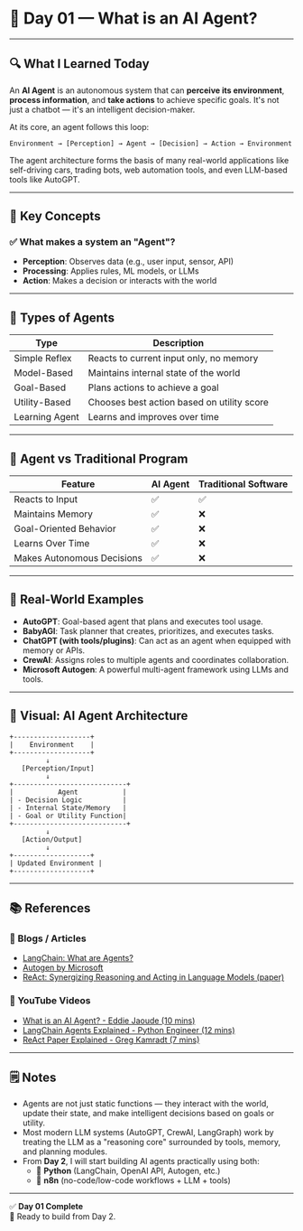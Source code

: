 
# 📅 Day 01 — What is an AI Agent?

---

## 🔍 What I Learned Today

An **AI Agent** is an autonomous system that can **perceive its environment**, **process information**, and **take actions** to achieve specific goals. It's not just a chatbot — it's an intelligent decision-maker.

At its core, an agent follows this loop:

```
Environment → [Perception] → Agent → [Decision] → Action → Environment
```

The agent architecture forms the basis of many real-world applications like self-driving cars, trading bots, web automation tools, and even LLM-based tools like AutoGPT.

---

## 🧠 Key Concepts

### ✅ What makes a system an "Agent"?

- **Perception**: Observes data (e.g., user input, sensor, API)
- **Processing**: Applies rules, ML models, or LLMs
- **Action**: Makes a decision or interacts with the world

---

## 🧱 Types of Agents

| Type               | Description |
|--------------------|-------------|
| Simple Reflex      | Reacts to current input only, no memory |
| Model-Based        | Maintains internal state of the world |
| Goal-Based         | Plans actions to achieve a goal |
| Utility-Based      | Chooses best action based on utility score |
| Learning Agent     | Learns and improves over time |

---

## 🔄 Agent vs Traditional Program

| Feature                 | AI Agent | Traditional Software |
|------------------------|----------|----------------------|
| Reacts to Input        | ✅       | ✅                   |
| Maintains Memory       | ✅       | ❌                   |
| Goal-Oriented Behavior | ✅       | ❌                   |
| Learns Over Time       | ✅       | ❌                   |
| Makes Autonomous Decisions | ✅   | ❌                   |

---

## 🧰 Real-World Examples

- **AutoGPT**: Goal-based agent that plans and executes tool usage.
- **BabyAGI**: Task planner that creates, prioritizes, and executes tasks.
- **ChatGPT (with tools/plugins)**: Can act as an agent when equipped with memory or APIs.
- **CrewAI**: Assigns roles to multiple agents and coordinates collaboration.
- **Microsoft Autogen**: A powerful multi-agent framework using LLMs and tools.

---

## 🎨 Visual: AI Agent Architecture

```
+-------------------+
|    Environment    |
+-------------------+
         ↓
   [Perception/Input]
         ↓
+----------------------------+
|           Agent           |
| - Decision Logic          |
| - Internal State/Memory   |
| - Goal or Utility Function|
+----------------------------+
         ↓
   [Action/Output]
         ↓
+-------------------+
| Updated Environment |
+-------------------+
```

---

## 📚 References

### 📝 Blogs / Articles
- [LangChain: What are Agents?](https://blog.langchain.dev/what-are-agents/)
- [Autogen by Microsoft](https://microsoft.github.io/autogen/)
- [ReAct: Synergizing Reasoning and Acting in Language Models (paper)](https://arxiv.org/abs/2210.03629)

### 🎥 YouTube Videos
- [What is an AI Agent? - Eddie Jaoude (10 mins)](https://www.youtube.com/watch?v=kXIoZC5bZ3g)
- [LangChain Agents Explained - Python Engineer (12 mins)](https://www.youtube.com/watch?v=ixvmLmRzZy4)
- [ReAct Paper Explained - Greg Kamradt (7 mins)](https://www.youtube.com/watch?v=F6KaZ1dS9JE)

---

## 🗒️ Notes

- Agents are not just static functions — they interact with the world, update their state, and make intelligent decisions based on goals or utility.
- Most modern LLM systems (AutoGPT, CrewAI, LangGraph) work by treating the LLM as a "reasoning core" surrounded by tools, memory, and planning modules.
- From **Day 2**, I will start building AI agents practically using both:
  - 🐍 **Python** (LangChain, OpenAI API, Autogen, etc.)
  - 🔁 **n8n** (no-code/low-code workflows + LLM + tools)

---

✅ **Day 01 Complete**  
📅 Ready to build from Day 2.
